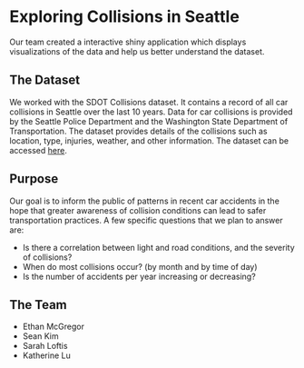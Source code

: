 # Exploring Collisions in Seattle
Our team created a interactive shiny application which displays visualizations of the data and help us better understand the dataset.

## The Dataset
We worked with the SDOT Collisions dataset. It contains a record of all car collisions in Seattle over the last 10 years. Data for car collisions is provided by the Seattle Police Department and the Washington State Department of Transportation. The dataset provides details of the collisions such as location, type, injuries, weather, and other information. The dataset can be accessed [here](https://data.seattle.gov/Transportation/SDOT-Collisions/v7k9-7dn4).

## Purpose
Our goal is to inform the public of patterns in recent car accidents in the hope that greater awareness of collision conditions can lead to safer transportation practices. A few specific questions that we plan to answer are:
* Is there a correlation between light and road conditions, and the severity of collisions?
* When do most collisions occur? (by month and by time of day)  
* Is the number of accidents per year increasing or decreasing?

## The Team
* Ethan McGregor
* Sean Kim
* Sarah Loftis
* Katherine Lu
